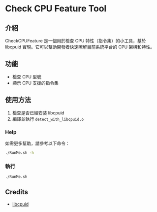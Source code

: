 # Check CPU Feature Tool
## 介紹
CheckCPUFeature 是一個用於檢查 CPU 特性（指令集）的小工具，基於 libcpuid 實現。它可以幫助開發者快速瞭解目前系統平台的 CPU 架構和特性。

## 功能
- 檢查 CPU 型號
- 顯示 CPU 支援的指令集

## 使用方法
1. 檢查是否已經安裝 libcpuid
2. 編譯並執行 `detect_with_libcpuid.o`

### Help
如需更多幫助，請參考以下命令：
```bash
./RunMe.sh -h
```

### 執行
```bash
./RunMe.sh
```

## Credits
- [libcpuid](https://github.com/anrieff/libcpuid)
